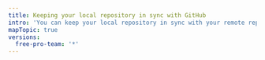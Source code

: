 ```yaml
---
title: Keeping your local repository in sync with GitHub
intro: 'You can keep your local repository in sync with your remote repository as you make changes to either one. In Git, a *remote* is the server where your code is stored. In your case, that server is a repository on {{ site.data.variables.product.prodname_dotcom }} or {{ site.data.variables.product.prodname_enterprise }}.'
mapTopic: true
versions:
  free-pro-team: '*'
---
```


